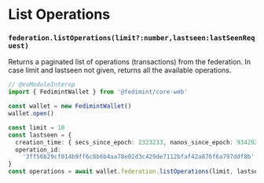 # List Operations

### `federation.listOperations(limit?:number,lastseen:lastSeenRequest)`

Returns a paginated list of operations (transactions) from the federation. In case limit and lastseen not given, returns all the available operations.

```ts twoslash
// @esModuleInterop
import { FedimintWallet } from '@fedimint/core-web'

const wallet = new FedimintWallet()
wallet.open()

const limit = 10
const lastseen = {
  creation_time: { secs_since_epoch: 2323233, nanos_since_epoch: 93429234 },
  operation_id:
    '3ff56b29cf014b9ff6c8b6b4aa78e02d3c429de7112bfaf42a876f6a797ddf8b',
}
const operations = await wallet.federation.listOperations(limit, lastseen)
```
